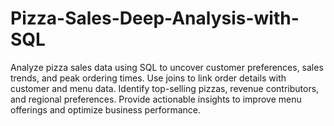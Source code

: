 # Pizza-Sales-Deep-Analysis-with-SQL
Analyze pizza sales data using SQL to uncover customer preferences, sales trends, and peak ordering times. Use joins to link order details with customer and menu data. Identify top-selling pizzas, revenue contributors, and regional preferences. Provide actionable insights to improve menu offerings and optimize business performance.
 
